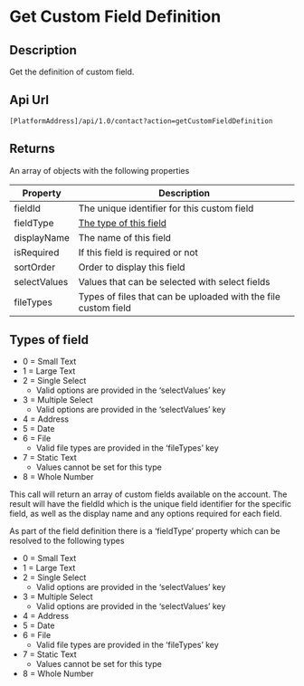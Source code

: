 # Get Custom Field Definition

## Description

Get the definition of custom field.

## Api Url

`[PlatformAddress]/api/1.0/contact?action=getCustomFieldDefinition`

## Returns

An array of objects with the following properties

| Property | Description |
| --- | --- |
| fieldId | The unique identifier for this custom field |
| fieldType | [The type of this field](get-custom-field-definition.md#types-of-field) |
| displayName | The name of this field |
| isRequired | If this field is required or not |
| sortOrder | Order to display this field |
| selectValues | Values that can be selected with select fields |
| fileTypes | Types of files that can be uploaded with the file custom field |

## Types of field

* 0 = Small Text
* 1 = Large Text
* 2 = Single Select
  * Valid options are provided in the ‘selectValues’ key
* 3 = Multiple Select
  * Valid options are provided in the ‘selectValues’ key
* 4 = Address
* 5 = Date
* 6 = File
  * Valid file types are provided in the ‘fileTypes’ key
* 7 = Static Text
  * Values cannot be set for this type
* 8 = Whole Number

This call will return an array of custom fields available on the account. The result will have the fieldId which is the unique field identifier for the specific field, as well as the display name and any options required for each field.

As part of the field definition there is a ‘fieldType’ property which can be resolved to the following types

* 0 = Small Text
* 1 = Large Text
* 2 = Single Select
  * Valid options are provided in the ‘selectValues’ key
* 3 = Multiple Select
  * Valid options are provided in the ‘selectValues’ key
* 4 = Address
* 5 = Date
* 6 = File
  * Valid file types are provided in the ‘fileTypes’ key
* 7 = Static Text
  * Values cannot be set for this type
* 8 = Whole Number

